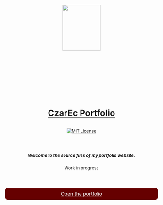 <div align=center>
  <img src="../src/assets/img/read-me-crescent.svg" width=50% style="max-height: 300px;">
</div>

<div align="center">

  # [CzarEc Portfolio]($$PREVIEW_URL$$)

</div>

<div align="center" style="display: flex; flex-direction: row;justify-content: space-evenly;">
  <div>
  
  [![MIT License](https://img.shields.io/github/license/czar-ec/czar-ec.github.io)](https://img.shields.io/github/license/dulmi-k/dulmi-k.github.io)

  </div>
</div>

<div align="center" style="padding: 30px 0">

##### Welcome to the source files of my portfolio website.

Work in progress

</div>


<a align="center" style="
cursor: pointer;
border: none;
background-color: #660000;
color: #fff;
display: flex;
justify-content: center;
align-self: center;
font-size: 16px;
padding: 10px 30px;
box-sizing: border-box;
width: 100%;
border-radius: 10px" href="https://dulmi-k.github.io">
  <span>Open the portfolio</span>
</a>
